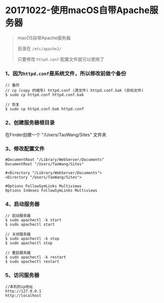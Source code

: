 # 20171022-使用macOS自带Apache服务器

> macOS自带Apache服务器
> 
> 目录在 `/etc/apache2/`
> 
> 只要修改 `httpd.conf` 配置文件就可以使用了

### 1、因为`httpd.conf`是系统文件，所以修改前做个备份

```
// 备份
// cp (copy 的缩写) httpd.conf (源文件) httpd.conf.bak (目标文件)
$ sudo cp httpd.conf httpd.conf.bak

// 恢复
$ sudo cp httpd.conf.bak httpd.conf
```

### 2、创建服务器根目录

在Finder创建一个 "/Users/TaoWang/Sites" 文件夹

### 3、修改配置文件

```
#DocumentRoot "/Library/WebServer/Documents"
DocumentRoot "/Users/TaoWang/Sites"

#<Directory "/Library/WebServer/Documents">
<Directory "/Users/TaoWang/Sites">

#Options FollowSymLinks Multiviews
Options Indexes FollowSymLinks Multiviews
```

### 4、启动服务器

```
// 启动服务器
$ sudo apachectl -k start
$ sudo apachectl start

// 关闭服务器
$ sudo apachectl -k stop
$ sudo apachectl stop

// 重启服务器
$ sudo apachectl -k restart
$ sudo apachectl restart
```

### 5、访问服务器

```
//本机的ip地址
http://127.0.0.1
http://localhost
```
